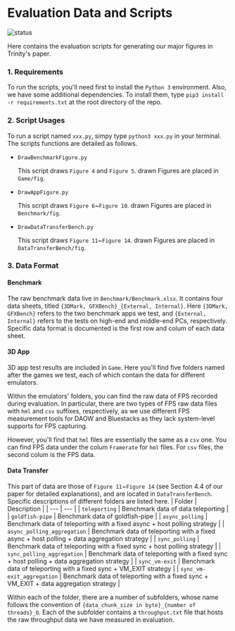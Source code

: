 # Evaluation Data and Scripts
![status](https://github.com/TrinityEmulator/EvaluationScript/actions/workflows/python-app.yml/badge.svg)

Here contains the evaluation scripts for generating our major figures in Trinity's paper. 

### 1. Requirements
To run the scripts, you'll
need first to install the `Python 3` environment. Also, we have some additional dependencies. To install them,
type `pip3 install -r requirements.txt` at the root directory of the repo. 

### 2. Script Usages
To run a script named `xxx.py`, simpy type `python3 xxx.py` in your terminal. The scripts functions are detailed as
follows.

* `DrawBenchmarkFigure.py`

  This script draws `Figure 4` and `Figure 5`. drawn Figures are placed in `Game/fig`.

* `DrawAppFigure.py`
  
  This script draws `Figure 6`~`Figure 10`. drawn Figures are placed in `Benchmark/fig`.

* `DrawDataTransferBench.py`
 
  This script draws `Figure 11`~`Figure 14`. drawn Figures are placed in `DataTransferBench/fig`.

### 3. Data Format

#### Benchmark
The raw benchmark data live in `Benchmark/Benchmark.xlsx`. It contains four data sheets, titled `{3DMark, GFXBench}_{External, Internal}`. Here `{3DMark, GFXBench}` refers to the two benchmark apps we test, and `{External, Internal}` refers to the tests on high-end and middle-end PCs, respectively.
Specific data format is documented is the first row and colum of each data sheet.

#### 3D App
3D app test results are included in `Game`. Here you'll find five folders named after the games we test, each of which contain the data for different emulators. 

Within the emulators' folders, you can find the raw data of FPS recorded during evaluation. In particular, there are two types of FPS raw data files with `hml` and `csv` suffixes, respectively, as we use different FPS measurement tools for DAOW and Bluestacks as they lack system-level supports for FPS capturing. 

However, you'll find that `hml` files are essentially the same as a `csv` one. You can find FPS data under the colum `Framerate` for `hml` files. For `csv` files, the second colum is the FPS data.

#### Data Transfer
This part of data are those of `Figure 11`~`Figure 14` (see Section 4.4 of our paper for detailed explanations), and are located in `DataTransferBench`. Specific descriptions of different folders are listed here.
| Folder | Description |
| ---  | --- |
| `teleporting` | Benchmark data of data teleporting |
| `goldfish-pipe` | Benchmark data of goldfish-pipe |
| `async_polling` | Benchmark data of teleporting with a fixed async + host polling strategy |
| `async_polling_aggregation` | Benchmark data of teleporting with a fixed async + host polling + data aggregation strategy |
| `sync_polling` | Benchmark data of teleporting with a fixed sync + host polling strategy |
| `sync_polling_aggregation` | Benchmark data of teleporting with a fixed sync + host polling + data aggregation strategy |
| `sync_vm-exit` | Benchmark data of teleporting with a fixed sync + VM_EXIT strategy |
| `sync_vm-exit_aggregation` | Benchmark data of teleporting with a fixed sync + VM_EXIT + data aggregation strategy |

Within each of the folder, there are a number of subfolders, whose name follows the convention of `{data_chunk_size in byte}_{number of threads}_0`. Each of the subfolder contains a `throughput.txt` file that hosts the raw throughput data we have measured in evaluation.

